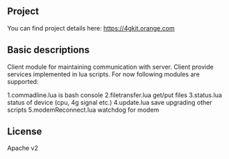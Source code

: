 ## Project
You can find project details here:
https://4gkit.orange.com


## Basic descriptions
Client module for maintaining communication with server.
Client provide services implemented in lua scripts.
For now following modules are supported:

1.commadline.lua is bash console
2.filetransfer.lua get/put files 
3.status.lua status of device (cpu, 4g signal etc.)
4.update.lua save upgrading other scripts
5.modemReconnect.lua watchdog for modem
## License
Apache v2
